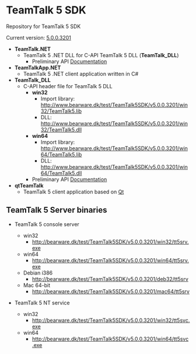 # TeamTalk 5 SDK

Repository for TeamTalk 5 SDK

Current version: [5.0.0.3201](http://www.bearware.dk/test/TeamTalk5SDK/v5.0.0.3201)

* **TeamTalk.NET**
  * TeamTalk 5 .NET DLL for C-API TeamTalk 5 DLL (**TeamTalk_DLL**)
    * Preliminary API [Documentation](http://bearware.dk/test/TeamTalk5SDK/v5.0.0.3201/docs/NET/)
* **TeamTalkApp.NET**
  * TeamTalk 5 .NET client application written in C#
* **TeamTalk_DLL**
  * C-API header file for TeamTalk 5 DLL
    * **win32**
      * Import library: http://www.bearware.dk/test/TeamTalk5SDK/v5.0.0.3201/win32/TeamTalk5.lib
      * DLL: http://www.bearware.dk/test/TeamTalk5SDK/v5.0.0.3201/win32/TeamTalk5.dll
    * **win64**
      * Import library: http://www.bearware.dk/test/TeamTalk5SDK/v5.0.0.3201/win64/TeamTalk5.lib
      * DLL: http://www.bearware.dk/test/TeamTalk5SDK/v5.0.0.3201/win64/TeamTalk5.dll
    * Preliminary API [Documentation](http://bearware.dk/test/TeamTalk5SDK/v5.0.0.3201/docs/C-API/)
* **qtTeamTalk**
  * TeamTalk 5 client application based on [Qt](http://www.qt-project.org)

## TeamTalk 5 Server binaries

* TeamTalk 5 console server
  * win32
    * http://bearware.dk/test/TeamTalk5SDK/v5.0.0.3201/win32/tt5srv.exe
  * win64
    * http://bearware.dk/test/TeamTalk5SDK/v5.0.0.3201/win64/tt5srv.exe
  * Debian i386
    * http://bearware.dk/test/TeamTalk5SDK/v5.0.0.3201/deb32/tt5srv
  * Mac 64-bit
    * http://bearware.dk/test/TeamTalk5SDK/v5.0.0.3201/mac64/tt5srv

* TeamTalk 5 NT service
  * win32
    * http://bearware.dk/test/TeamTalk5SDK/v5.0.0.3201/win32/tt5svc.exe
  * win64
    * http://bearware.dk/test/TeamTalk5SDK/v5.0.0.3201/win64/tt5svc.exe

